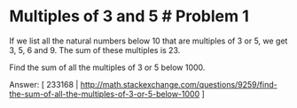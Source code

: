 Multiples of 3 and 5 # Problem 1
===

If we list all the natural numbers below 10 that are multiples of 3 or 5, we get 3, 5, 6 and 9. The sum of these multiples is 23.

Find the sum of all the multiples of 3 or 5 below 1000.

Answer: [ 233168 | http://math.stackexchange.com/questions/9259/find-the-sum-of-all-the-multiples-of-3-or-5-below-1000 ]
